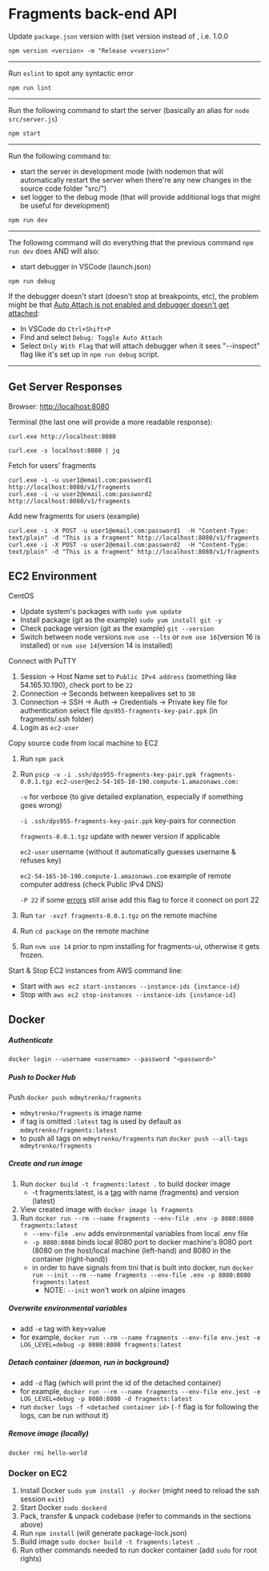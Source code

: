 # Fragments back-end API

Update `package.json` version with (set version instead of <version>, i.e. 1.0.0
```
npm version <version> -m "Release v<version>"
```

<hr>


Run `eslint` to spot any syntactic error
```
npm run lint
```

<hr>

Run the following command to start the server (basically an alias for `node src/server.js`)
```
npm start
```

<hr>

Run the following command to:
- start the server in development mode (with nodemon that will automatically restart the server when there're any new changes in the source code folder "src/")
- set logger to the debug mode (that will provide additional logs that might be useful for development) 
```
npm run dev
```

<hr>

The following command will do everything that the previous command `npm run dev` does AND will also:
- start debugger in VSCode (launch.json)
```
npm run debug
```
If the debugger doesn't start (doesn't stop at breakpoints, etc), the problem might be that [Auto Attach is not enabled and debugger doesn't get attached](https://code.visualstudio.com/docs/nodejs/nodejs-debugging#_auto-attach):
  - In VSCode do `Ctrl+Shift+P`
  - Find and select `Debug: Toggle Auto Attach`
  - Select `Only With Flag` that will attach debugger when it sees "--inspect" flag like it's set up in `npm run debug` script.

<hr>

Get Server Responses
-
Browser: [http://localhost:8080](http://localhost:8080)

Terminal (the last one will provide a more readable response):
```
curl.exe http://localhost:8080
```
```
curl.exe -s localhost:8080 | jq
```

Fetch for users' fragments
```
curl.exe -i -u user1@email.com:password1 http://localhost:8080/v1/fragments
curl.exe -i -u user2@email.com:password2 http://localhost:8080/v1/fragments
```
Add new fragments for users (example)
```
curl.exe -i -X POST -u user1@email.com:password1  -H "Content-Type: text/plain" -d "This is a fragment" http://localhost:8080/v1/fragments
curl.exe -i -X POST -u user2@email.com:password2  -H "Content-Type: text/plain" -d "This is a fragment" http://localhost:8080/v1/fragments
```


EC2 Environment
-
CentOS
- Update system's packages with `sudo yum update`
- Install package (git as the example) `sudo yum install git -y`
- Check package version (git as the example) `git --version`
- Switch between node versions `nvm use --lts` or `nvm use 16`(version 16 is installed) or  `nvm use 14`(version 14 is installed)

Connect with PuTTY
1. Session -> Host Name set to `Public IPv4 address` (something like 54.165.10.190), check port to be `22`
2. Connection -> Seconds between keepalives set to `30`
3. Connection -> SSH -> Auth -> Credentials -> Private key file for authentication select file `dps955-fragments-key-pair.ppk` (in fragments/.ssh folder)
4. Login as `ec2-user`

Copy source code from local machine to EC2
1. Run `npm pack`
2. Run `pscp -v -i .ssh/dps955-fragments-key-pair.ppk fragments-0.0.1.tgz ec2-user@ec2-54-165-10-190.compute-1.amazonaws.com:`

   `-v` for verbose (to give detailed explanation, especially if something goes wrong)
   
   `-i .ssh/dps955-fragments-key-pair.ppk` key-pairs for connection

   `fragments-0.0.1.tgz` update with newer version if applicable
   
   `ec2-user` username (without it automatically guesses username & refuses key)

   `ec2-54-165-10-190.compute-1.amazonaws.com` example of remote computer address (check Public IPv4 DNS)

   `-P 22` if some [errors](https://stackoverflow.com/questions/62817854/ssh-init-network-error-cannot-assign-requested-address) still arise add this flag to force it connect on port 22
3. Run `tar -xvzf fragments-0.0.1.tgz` on the remote machine
4. Run `cd package` on the remote machine
5. Run `nvm use 14` prior to npm installing for fragments-ui, otherwise it gets frozen. 

Start & Stop EC2 instances from AWS command line:
- Start with `aws ec2 start-instances --instance-ids {instance-id}`
- Stop with `aws ec2 stop-instances --instance-ids {instance-id}`





Docker
-
##### Authenticate
```
docker login --username <username> --password "<password>"
```

##### Push to Docker Hub
Push `docker push mdmytrenko/fragments`
   - `mdmytrenko/fragments` is image name
   - if tag is omitted `:latest` tag is used by default as `mdmytrenko/fragments:latest`
   - to push all tags on `mdmytrenko/fragments` run `docker push --all-tags mdmytrenko/fragments`

##### Create and run image
1. Run `docker build -t fragments:latest .` to build docker image
    - -t fragments:latest, is a [tag](https://docs.docker.com/engine/reference/commandline/build/#tag) with name (fragments) and version (latest)
2. View created image with `docker image ls fragments`
3. Run `docker run --rm --name fragments --env-file .env -p 8080:8080 fragments:latest`
    - `--env-file .env` adds environmental variables from local .env file
    - `-p 8080:8080` binds local 8080 port to docker machine's 8080 port (8080 on the host/local machine (left-hand) and 8080 in the container (right-hand))
    - in order to have signals from tini that is built into docker, run `docker run --init --rm --name fragments --env-file .env -p 8080:8080 fragments:latest`
      - NOTE: `--init` won't work on alpine images

##### Overwrite environmental variables 
- add `-e` tag with key=value
- for example, `docker run --rm --name fragments --env-file env.jest -e LOG_LEVEL=debug -p 8080:8080 fragments:latest`

##### Detach container (daemon, run in background)
- add `-d` flag (which will print the id of the detached container)
- for example, `docker run --rm --name fragments --env-file env.jest -e LOG_LEVEL=debug -p 8080:8080 -d fragments:latest`
- run `docker logs -f <detached container id>` (`-f` flag is for following the logs, can be run without it)

##### Remove image (locally)
```
docker rmi hello-world
```

### Docker on EC2
1. Install Docker `sudo yum install -y docker` (might need to reload the ssh session `exit`)
2. Start Docker `sudo dockerd`
3. Pack, transfer & unpack codebase (refer to commands in the sections above)
4. Run `npm install` (will generate package-lock.json)
5. Build image `sudo docker build -t fragments:latest .`
6. Run other commands needed to run docker container (add `sudo` for root rights)
